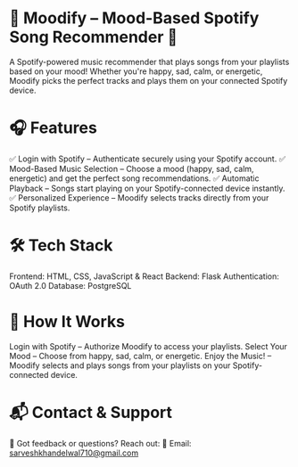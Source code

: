 # 📀 **Moodify – Mood-Based Spotify Song Recommender** 🎵

A Spotify-powered music recommender that plays songs from your playlists based on your mood! Whether you're happy, sad, calm, or energetic, Moodify picks the perfect tracks and plays them on your connected Spotify device.

# 🎧 **Features**

✅ Login with Spotify – Authenticate securely using your Spotify account.
✅ Mood-Based Music Selection – Choose a mood (happy, sad, calm, energetic) and get the perfect song recommendations.
✅ Automatic Playback – Songs start playing on your Spotify-connected device instantly.
✅ Personalized Experience – Moodify selects tracks directly from your Spotify playlists.

# 🛠 **Tech Stack**

Frontend: HTML, CSS, JavaScript & React
Backend: Flask
Authentication: OAuth 2.0
Database: PostgreSQL

# 🎵 **How It Works**

Login with Spotify – Authorize Moodify to access your playlists.
Select Your Mood – Choose from happy, sad, calm, or energetic.
Enjoy the Music! – Moodify selects and plays songs from your playlists on your Spotify-connected device.

# 📬 **Contact & Support**

💬 Got feedback or questions? Reach out:
📧 Email: sarveshkhandelwal710@gmail.com
